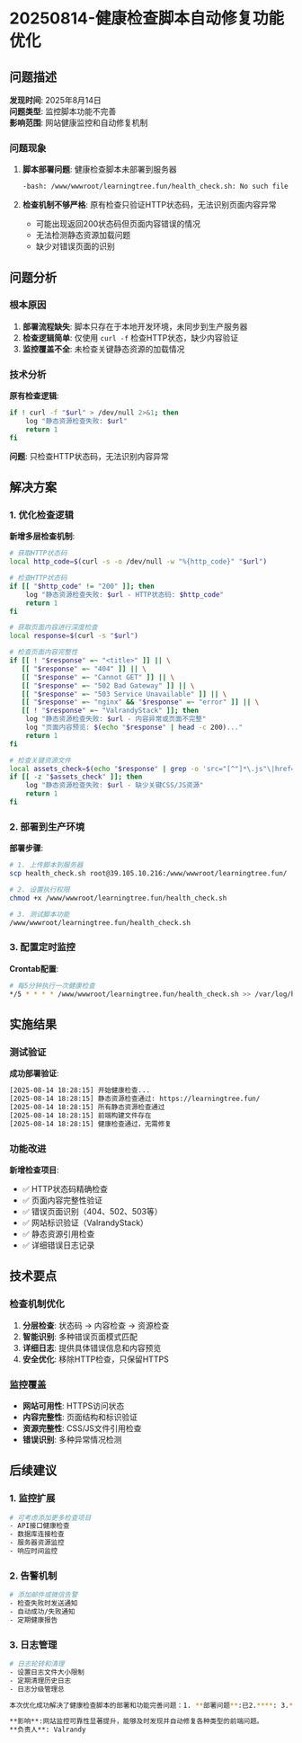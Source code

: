 # 20250814-健康检查脚本自动修复功能优化

## 问题描述

**发现时间**: 2025年8月14日  
**问题类型**: 监控脚本功能不完善  
**影响范围**: 网站健康监控和自动修复机制  

### 问题现象

1. **脚本部署问题**: 健康检查脚本未部署到服务器
   ```bash
   -bash: /www/wwwroot/learningtree.fun/health_check.sh: No such file or directory
   ```

2. **检查机制不够严格**: 原有检查只验证HTTP状态码，无法识别页面内容异常
   - 可能出现返回200状态码但页面内容错误的情况
   - 无法检测静态资源加载问题
   - 缺少对错误页面的识别

## 问题分析

### 根本原因

1. **部署流程缺失**: 脚本只存在于本地开发环境，未同步到生产服务器
2. **检查逻辑简单**: 仅使用 `curl -f` 检查HTTP状态，缺少内容验证
3. **监控覆盖不全**: 未检查关键静态资源的加载情况

### 技术分析

**原有检查逻辑**:
```bash
if ! curl -f "$url" > /dev/null 2>&1; then
    log "静态资源检查失败: $url"
    return 1
fi
```

**问题**: 只检查HTTP状态码，无法识别内容异常

## 解决方案

### 1. 优化检查逻辑

**新增多层检查机制**:

```bash
# 获取HTTP状态码
local http_code=$(curl -s -o /dev/null -w "%{http_code}" "$url")

# 检查HTTP状态码
if [[ "$http_code" != "200" ]]; then
    log "静态资源检查失败: $url - HTTP状态码: $http_code"
    return 1
fi

# 获取页面内容进行深度检查
local response=$(curl -s "$url")

# 检查页面内容完整性
if [[ ! "$response" =~ "<title>" ]] || \
   [[ "$response" =~ "404" ]] || \
   [[ "$response" =~ "Cannot GET" ]] || \
   [[ "$response" =~ "502 Bad Gateway" ]] || \
   [[ "$response" =~ "503 Service Unavailable" ]] || \
   [[ "$response" =~ "nginx" && "$response" =~ "error" ]] || \
   [[ ! "$response" =~ "ValrandyStack" ]]; then
    log "静态资源检查失败: $url - 内容异常或页面不完整"
    log "页面内容预览: $(echo "$response" | head -c 200)..."
    return 1
fi

# 检查关键资源文件
local assets_check=$(echo "$response" | grep -o 'src="[^"]*\.js"\|href="[^"]*\.css"' | head -3)
if [[ -z "$assets_check" ]]; then
    log "静态资源检查失败: $url - 缺少关键CSS/JS资源"
    return 1
fi
```

### 2. 部署到生产环境

**部署步骤**:
```bash
# 1. 上传脚本到服务器
scp health_check.sh root@39.105.10.216:/www/wwwroot/learningtree.fun/

# 2. 设置执行权限
chmod +x /www/wwwroot/learningtree.fun/health_check.sh

# 3. 测试脚本功能
/www/wwwroot/learningtree.fun/health_check.sh
```

### 3. 配置定时监控

**Crontab配置**:
```bash
# 每5分钟执行一次健康检查
*/5 * * * * /www/wwwroot/learningtree.fun/health_check.sh >> /var/log/health_check_cron.log 2>&1
```

## 实施结果

### 测试验证

**成功部署验证**:
```bash
[2025-08-14 18:28:15] 开始健康检查...
[2025-08-14 18:28:15] 静态资源检查通过: https://learningtree.fun/
[2025-08-14 18:28:15] 所有静态资源检查通过
[2025-08-14 18:28:15] 前端构建文件存在
[2025-08-14 18:28:15] 健康检查通过，无需修复
```

### 功能改进

**新增检查项目**:
- ✅ HTTP状态码精确检查
- ✅ 页面内容完整性验证
- ✅ 错误页面识别（404、502、503等）
- ✅ 网站标识验证（ValrandyStack）
- ✅ 静态资源引用检查
- ✅ 详细错误日志记录

## 技术要点

### 检查机制优化

1. **分层检查**: 状态码 → 内容检查 → 资源检查
2. **智能识别**: 多种错误页面模式匹配
3. **详细日志**: 提供具体错误信息和内容预览
4. **安全优化**: 移除HTTP检查，只保留HTTPS

### 监控覆盖

- **网站可用性**: HTTPS访问状态
- **内容完整性**: 页面结构和标识验证
- **资源完整性**: CSS/JS文件引用检查
- **错误识别**: 多种异常情况检测

## 后续建议

### 1. 监控扩展

```bash
# 可考虑添加更多检查项目
- API接口健康检查
- 数据库连接检查
- 服务器资源监控
- 响应时间监控
```

### 2. 告警机制

```bash
# 添加邮件或微信告警
- 检查失败时发送通知
- 自动成功/失败通知
- 定期健康报告
```

### 3. 日志管理

```bash
# 日志轮转和清理
- 设置日志文件大小限制
- 定期清理历史日志
- 日志分级管理总

本次优化成功解决了健康检查脚本的部署和功能完善问题：1. **部署问题**:已2.****: 3.**能力**: 大幅提升了异常检测的4. **自动化**:

**影响**:网站监控可靠性显著提升，能够及时发现并自动修复各种类型的前端问题。  
**负责人**: Valrandy